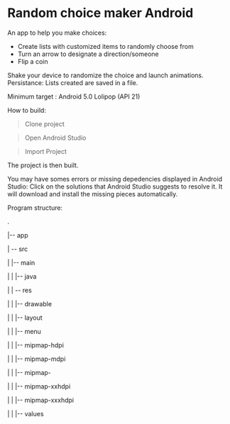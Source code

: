 # Random choice maker Android

An app to help you make choices:
- Create lists with customized items to randomly choose from
- Turn an arrow to designate a direction/someone
- Flip a coin

Shake your device to randomize the choice and launch animations.
Persistance: Lists created are saved in a file.

Minimum target : Android 5.0 Lolipop (API 21)

How to build: 

>Clone project

>Open Android Studio

>Import Project

The project is then built.

You may have somes errors or missing depedencies displayed in Android Studio:
Click on the solutions that Android Studio suggests to resolve it. It will download and install the missing pieces automatically. 


Program structure:

.

|-- app

|   -- src

|       |-- main

|       |   |-- java

|       |   -- res

|       |       |-- drawable

|       |       |-- layout

|       |       |-- menu

|       |       |-- mipmap-hdpi

|       |       |-- mipmap-mdpi

|       |       |-- mipmap-

|       |       |-- mipmap-xxhdpi

|       |       |-- mipmap-xxxhdpi

|       |       |-- values
